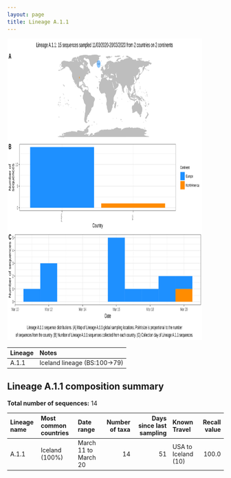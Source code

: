 ```yaml
---
layout: page
title: Lineage A.1.1
---
```




<img src="../assets/images/A.1.1.svg" alt="A.1.1 lineage summary figure" width="90%" height="700px" />


| Lineage | Notes |
|:-----|:-----|
| A.1.1 | Iceland lineage (BS:100->79) |

<h2>Lineage A.1.1 composition summary </h2>

<strong>Total number of sequences:</strong> 14

| Lineage name | Most common countries | Date range | Number of taxa |  Days since last sampling | Known Travel | Recall value |
|:-----|:-----|:-------|-------:|-------:|:---------|--------:|
| A.1.1 | Iceland (100%) | March 11 to March 20 | 14 | 51 | USA to Iceland (10)<br/> | 100.0 |
